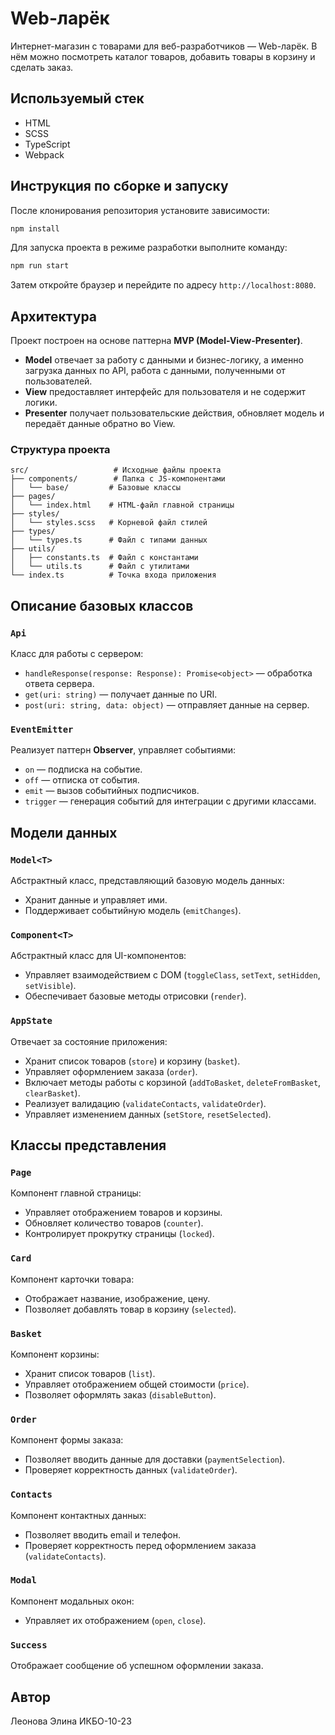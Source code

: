 # Web-ларёк

Интернет-магазин с товарами для веб-разработчиков — Web-ларёк. В нём можно посмотреть каталог товаров, добавить товары в корзину и сделать заказ.

## Используемый стек
- HTML
- SCSS
- TypeScript
- Webpack

## Инструкция по сборке и запуску
После клонирования репозитория установите зависимости:
```sh
npm install
```

Для запуска проекта в режиме разработки выполните команду:
```sh
npm run start
```
Затем откройте браузер и перейдите по адресу `http://localhost:8080`.

## Архитектура
Проект построен на основе паттерна **MVP (Model-View-Presenter)**.
- **Model** отвечает за работу с данными и бизнес-логику, а именно загрузка данных по API, работа с данными, полученными от пользователей.
- **View** предоставляет интерфейс для пользователя и не содержит логики.
- **Presenter** получает пользовательские действия, обновляет модель и передаёт данные обратно во View.

### Структура проекта
```
src/                   # Исходные файлы проекта
├── components/        # Папка с JS-компонентами
│   └── base/         # Базовые классы
├── pages/
│   └── index.html    # HTML-файл главной страницы
├── styles/
│   └── styles.scss   # Корневой файл стилей
├── types/
│   └── types.ts      # Файл с типами данных
├── utils/
│   ├── constants.ts  # Файл с константами
│   └── utils.ts      # Файл с утилитами
└── index.ts          # Точка входа приложения
```

## Описание базовых классов

### `Api`
Класс для работы с сервером:
- `handleResponse(response: Response): Promise<object>` — обработка ответа сервера.
- `get(uri: string)` — получает данные по URI.
- `post(uri: string, data: object)` — отправляет данные на сервер.

### `EventEmitter`
Реализует паттерн **Observer**, управляет событиями:
- `on` — подписка на событие.
- `off` — отписка от события.
- `emit` — вызов событийных подписчиков.
- `trigger` — генерация событий для интеграции с другими классами.

## Модели данных

### `Model<T>`
Абстрактный класс, представляющий базовую модель данных:
- Хранит данные и управляет ими.
- Поддерживает событийную модель (`emitChanges`).

### `Component<T>`
Абстрактный класс для UI-компонентов:
- Управляет взаимодействием с DOM (`toggleClass`, `setText`, `setHidden`, `setVisible`).
- Обеспечивает базовые методы отрисовки (`render`).

### `AppState`
Отвечает за состояние приложения:
- Хранит список товаров (`store`) и корзину (`basket`).
- Управляет оформлением заказа (`order`).
- Включает методы работы с корзиной (`addToBasket`, `deleteFromBasket`, `clearBasket`).
- Реализует валидацию (`validateContacts`, `validateOrder`).
- Управляет изменением данных (`setStore`, `resetSelected`).

## Классы представления

### `Page`
Компонент главной страницы:
- Управляет отображением товаров и корзины.
- Обновляет количество товаров (`counter`).
- Контролирует прокрутку страницы (`locked`).

### `Card`
Компонент карточки товара:
- Отображает название, изображение, цену.
- Позволяет добавлять товар в корзину (`selected`).

### `Basket`
Компонент корзины:
- Хранит список товаров (`list`).
- Управляет отображением общей стоимости (`price`).
- Позволяет оформлять заказ (`disableButton`).

### `Order`
Компонент формы заказа:
- Позволяет вводить данные для доставки (`paymentSelection`).
- Проверяет корректность данных (`validateOrder`).

### `Contacts`
Компонент контактных данных:
- Позволяет вводить email и телефон.
- Проверяет корректность перед оформлением заказа (`validateContacts`).

### `Modal`
Компонент модальных окон:
- Управляет их отображением (`open`, `close`).

### `Success`
Отображает сообщение об успешном оформлении заказа.

## Автор
Леонова Элина ИКБО-10-23

